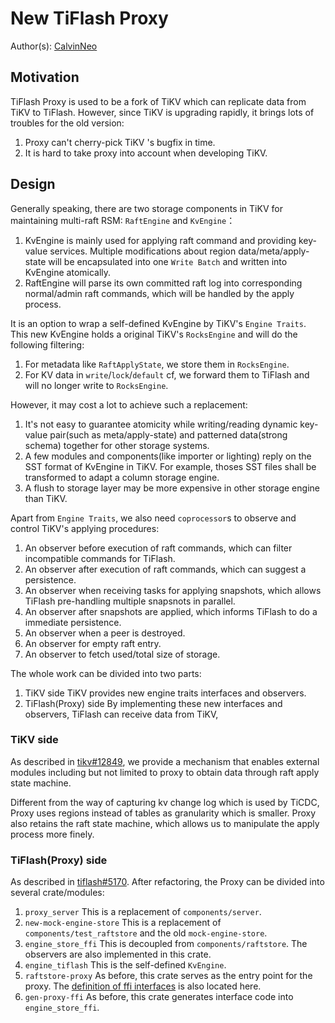 # New TiFlash Proxy

Author(s): [CalvinNeo](github.com/CalvinNeo)

## Motivation

TiFlash Proxy is used to be a fork of TiKV which can replicate data from TiKV to TiFlash. However, since TiKV is upgrading rapidly, it brings lots of troubles for the old version:
1. Proxy can't cherry-pick TiKV 's bugfix in time.
2. It is hard to take proxy into account when developing TiKV.

## Design

Generally speaking, there are two storage components in TiKV for maintaining multi-raft RSM: `RaftEngine` and `KvEngine`：
1. KvEngine is mainly used for applying raft command and providing key-value services.
   Multiple modifications about region data/meta/apply-state will be encapsulated into one `Write Batch` and written into KvEngine atomically.
2. RaftEngine will parse its own committed raft log into corresponding normal/admin raft commands, which will be handled by the apply process.

It is an option to wrap a self-defined KvEngine by TiKV's `Engine Traits`. This new KvEngine holds a original TiKV's `RocksEngine` and will do the following filtering:
1. For metadata like `RaftApplyState`, we store them in `RocksEngine`.
2. For KV data in `write`/`lock`/`default` cf, we forward them to TiFlash and will no longer write to `RocksEngine`.

However, it may cost a lot to achieve such a replacement:
1. It's not easy to guarantee atomicity while writing/reading dynamic key-value pair(such as meta/apply-state) and patterned data(strong schema) together for other storage systems.
2. A few modules and components(like importer or lighting) reply on the SST format of KvEngine in TiKV. For example, thoses SST files shall be transformed to adapt a column storage engine.
3. A flush to storage layer may be more expensive in other storage engine than TiKV.

Apart from `Engine Traits`, we also need `coprocessor`s to observe and control TiKV's applying procedures:
1. An observer before execution of raft commands, which can filter incompatible commands for TiFlash.
2. An observer after execution of raft commands, which can suggest a persistence.
3. An observer when receiving tasks for applying snapshots, which allows TiFlash pre-handling multiple snapsnots in parallel.
4. An observer after snapshots are applied, which informs TiFlash to do a immediate persistence.
5. An observer when a peer is destroyed.
6. An observer for empty raft entry.
7. An observer to fetch used/total size of storage.

The whole work can be divided into two parts:
1. TiKV side
   TiKV provides new engine traits interfaces and observers.
2. TiFlash(Proxy) side
   By implementing these new interfaces and observers, TiFlash can receive data from TiKV,

### TiKV side
As described in [tikv#12849](https://github.com/tikv/tikv/issues/12849), we provide a mechanism that enables external modules including but not limited to proxy to obtain data through raft apply state machine.

Different from the way of capturing kv change log which is used by TiCDC, Proxy uses regions instead of tables as granularity which is smaller. Proxy also retains the raft state machine, which allows us to manipulate the apply process more finely.

### TiFlash(Proxy) side
As described in [tiflash#5170](https://github.com/pingcap/tiflash/issues/5170).
After refactoring, the Proxy can be divided into several crate/modules:
1. `proxy_server`
   This is a replacement of `components/server`.
2. `new-mock-engine-store`
   This is a replacement of `components/test_raftstore` and the old `mock-engine-store`.
3. `engine_store_ffi`
   This is decoupled from `components/raftstore`. The observers are also implemented in this crate.
4. `engine_tiflash`
   This is the self-defined `KvEngine`.
5. `raftstore-proxy`
   As before, this crate serves as the entry point for the proxy. The [definition of ffi interfaces](raftstore-proxy/ffi/src/RaftStoreProxyFFI) is also located here.
6. `gen-proxy-ffi`
   As before, this crate generates interface code into `engine_store_ffi`.